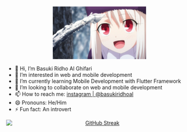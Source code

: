 <p align="center">
  <img alt="Bocchi" src="https://github.com/Ridhsuki/web-learning-archive/blob/master/Img/ilya.png" width="50%" />
</p>

- 👋 Hi, I’m Basuki Ridho Al Ghifari
- 👀 I’m interested in web and mobile development
- 🌱 I’m currently learning Mobile Development with Flutter Framework
- 💞️ I’m looking to collaborate on web and mobile development
- 📫 How to reach me: <a href='https://www.instagram.com/basukiridhoal/' target="_blank">instagram | @basukiridhoal</a>
- 😄 Pronouns: He/Him
- ⚡ Fun fact: An introvert

<div style="text-align: center;">
  <a href="https://git.io/streak-stats">
    <img src="https://github-readme-streak-stats.herokuapp.com?user=ridhsuki&theme=hacker&hide_border=true&border_radius=10&locale=jv" alt="GitHub Streak" style="display: block; margin: auto;" />
  </a>
</div>


<!---
Ridhsuki/Ridhsuki is a ✨ special ✨ repository because its `README.md` (this file) appears on your GitHub profile.
You can click the Preview link to take a look at your changes.
--->
